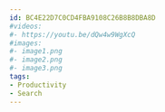 ```yaml
---
id: BC4E22D7C0CD4FBA9108C26B8B8DBA8D
#videos:
#- https://youtu.be/dQw4w9WgXcQ
#images:
#- image1.png
#- image2.png
#- image3.png
tags:
- Productivity
- Search
---
```

